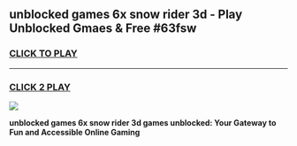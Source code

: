 
## unblocked games 6x snow rider 3d - Play Unblocked Gmaes & Free #63fsw
<h3>
<a href="https://premium.freeplayer.one?title=unblocked_games_6x_snow_rider_3d&ref=01M">CLICK TO PLAY</a></h3>
<hr>

<h3>
<a href="https://premium.freeplayer.one?title=unblocked_games_6x_snow_rider_3d&ref=01M">CLICK 2 PLAY</a>
  
</h3>

<a href="https://premium.freeplayer.one?title=unblocked_games_6x_snow_rider_3d&ref=01M"><img src="https://clearcache.store/games.png"></a>


**unblocked games 6x snow rider 3d games unblocked: Your Gateway to Fun and Accessible Online Gaming**
